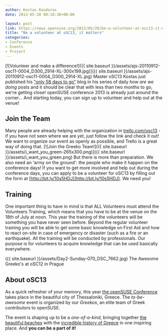 ```yaml
---
author: Kostas Koudaras
date: 2013-05-20 08:18:38+00:00

layout: post
link: https://news.opensuse.org/2013/05/20/be-a-volunteer-at-osc13-it-matters/
title: "Be a volunteer at oSC13, it matters"
categories:
- Conference
- Events
- Project
---
```

[![Volunteer and make a difference!]({{ site.baseurl }}/assets/ajs-20110912-osc11-0004_D300_2914-XL-300x199.jpg)]({{ site.baseurl }}/assets/ajs-20110912-osc11-0004_D300_2914-XL.jpg)
Master oSC13 Kostas just published his ["only 58 days to go"](http://e-tote-kala.blogspot.com/2013/05/organizing-osc13-58-days-before.html) blog in his series of daily _how are we doing_ posts and it should be clear that with less than two months to go, we're getting close! openSUSE conference 2013 is already just around the corner... And starting today, you can sign up to volunteer and help out at the venue!


## Join the Team


Many people are already helping with the organization in [trello.com/osc13](https://trello.com/osc13) - if you have not seen where we are yet, just follow the link and check it out! We want to organize our event as openly as possible, and Trello is a great way of doing that.
[![Join the Greeko Team!]({{ site.baseurl }}/assets/i_want_you_green-265x300.png)]({{ site.baseurl }}/assets/i_want_you_green.png)
But there is more than preparation. We also need an 'army on the ground': the people who make it happen on the conference days! If you want to get more involved and help out during the conference days, you can apply to be a volunteer for oSC13 by filling out the form at [http://bit.ly/10s5HDJ](http://bit.ly/10s5HDJ). We need you!


## Training


One important thing to have in mind is that ALL Volunteers must attend the Volunteers Training, which means that you have to be at the venue on the 18th of July at noon. This year the training of the volunteers will be something you have never seen before. Beyond the regular volunteer training you will be able to get some basic knowledge on First Aid and how to react on-site in case of emergency or disaster (such as a fire or an earthquake). All the training will be conducted by professionals. Our purpose is for volunteers to acquire knowledge that can be used basically everywhere.

({{ site.baseurl }}/assets/Day2-Sunday-070_DSC_7662.jpg) The Awesome Greeko's at oSC12 in Prague


## About oSC13


As a quick refresher of your memory, this year [the openSUSE Conference](http://conference.opensuse.org) takes place in the beautiful city of Thessaloniki, Greece. The _to-be-awesome_ event is organized by our _Greekos_, an elite team of Greek contributors to openSUSE.

The event is shaping up to be a _one-of-a-kind_, bringing together [the beautiful beaches](https://www.google.com/search?q=thessaloniki+beach&tbm=isch) with the [incredible history of Greece](http://en.wikipedia.org/wiki/Ancient_Greek_philosophy) in one inspiring place. And **you can be a part of it!**		
